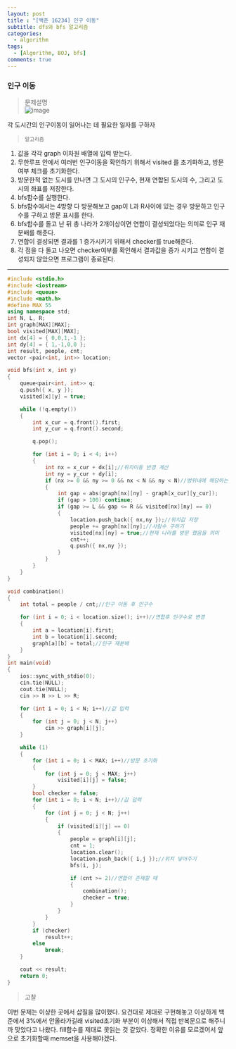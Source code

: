 ```yaml
---
layout: post
title : "[백준 16234] 인구 이동"
subtitle: dfs와 bfs 알고리즘
categories:
  - algorithm
tags:
  - [Algorithm, BOJ, bfs]
comments: true
---
```


### 인구 이동

> 문제설명   
![image](https://user-images.githubusercontent.com/55472510/117404792-8726c000-af45-11eb-995e-14de242f3104.png)


각 도시간의 인구이동이 일어나는 데 필요한 일자를 구하자 

> `알고리즘`
1. 값을 각각 graph 이차원 배열에 입력 받는다.
2. 무한루프 안에서 여러번 인구이동을 확인하기 위해서 visited 를 초기화하고, 방문 여부 체크를 초기화한다.
3. 방문한적 없는 도시를 만나면 그 도시의 인구수, 현재 연합된 도시의 수, 그리고 도시의 좌표를 저장한다.
4. bfs함수를 실행한다.
5. bfs함수에서는 4방향 다 방문해보고 gap이 L과 R사이에 있는 경우 방문하고 인구수를 구하고 방문 표시를 한다.
6. bfs함수를 돌고 난 뒤 총 나라가 2개이상이면 연합이 결성되었다는 의미로 인구 재분배를 해준다.
7. 연합이 결성되면 결과를 1 증가시키기 위해서 checker를 true해준다.
8. 각 점을 다 돌고 나오면 checker여부를 확인해서 결과값을 증가 시키고 연합이 결성되지 않았으면 프로그램이 종료된다.
***
   
   

```cpp
#include <stdio.h>
#include <iostream>
#include <queue>
#include <math.h>
#define MAX 55
using namespace std;
int N, L, R;
int graph[MAX][MAX];
bool visited[MAX][MAX];
int dx[4] = { 0,0,1,-1 };
int dy[4] = { 1,-1,0,0 };
int result, people, cnt;
vector <pair<int, int>> location;

void bfs(int x, int y)
{
	queue<pair<int, int>> q;
	q.push({ x, y });
	visited[x][y] = true;

	while (!q.empty())
	{
		int x_cur = q.front().first;
		int y_cur = q.front().second;

		q.pop();

		for (int i = 0; i < 4; i++)
		{
			int nx = x_cur + dx[i];//위치이동 반경 계산
			int ny = y_cur + dy[i];
			if (nx >= 0 && ny >= 0 && nx < N && ny < N)//범위내에 해당하는 부분이면 
			{
				int gap = abs(graph[nx][ny] - graph[x_cur][y_cur]);
				if (gap > 100) continue;
				if (gap >= L && gap <= R && visited[nx][ny] == 0)
				{
					location.push_back({ nx,ny });//위치값 저장
					people += graph[nx][ny];//사람수 구하기
					visited[nx][ny] = true;//현재 나라를 방문 했음을 의미
					cnt++;
					q.push({ nx,ny });
				}
			}
		}
	}
}

void combination()
{
	int total = people / cnt;//인구 이동 후 인구수

	for (int i = 0; i < location.size(); i++)//연합후 인구수로 변경
	{
		int a = location[i].first;
		int b = location[i].second;
		graph[a][b] = total;//인구 재분배
	}
}
int main(void)
{
	ios::sync_with_stdio(0);
	cin.tie(NULL);
	cout.tie(NULL);
	cin >> N >> L >> R;

	for (int i = 0; i < N; i++)//값 입력
	{
		for (int j = 0; j < N; j++)
			cin >> graph[i][j];
	}

	while (1)
	{
		for (int i = 0; i < MAX; i++)//방문 초기화 
		{
			for (int j = 0; j < MAX; j++)
				visited[i][j] = false;
		}
		bool checker = false;
		for (int i = 0; i < N; i++)//값 입력
		{
			for (int j = 0; j < N; j++)
			{
				if (visited[i][j] == 0)
				{
					people = graph[i][j];
					cnt = 1;
					location.clear();
					location.push_back({ i,j });//위치 넣어주기
					bfs(i, j);

					if (cnt >= 2)//연합이 존재할 때
					{
						combination();
						checker = true;
					}
				}
			}
		}
		if (checker)
			result++;
		else
			break;
	}

	cout << result;
	return 0;
}

```   
> 고찰   

이번 문제는 이상한 곳에서 삽질을 많이했다. 요건대로 제대로 구현해놓고 이상하게 백준에서 3%에서 안올라가길래 visited초기화 부분이 이상해서 직접 반복문으로 해주니까 맞았다고 나왔다.
fill함수를 제대로 못읽는 것 같았다.
정확한 이유를 모르겠어서 앞으로 초기화할때 memset을 사용해야겠다.

